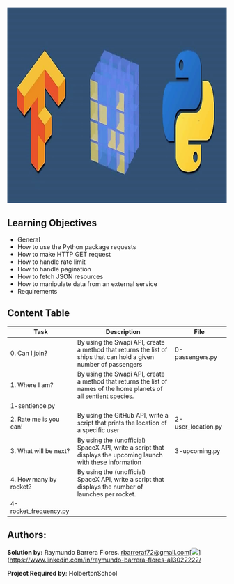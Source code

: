 #  #

<img src="https://github.com/RayBar72/holbertonschool-machine_learning/blob/master/image.png" width="1000" height="450">

## Learning Objectives ##

- General
- How to use the Python package requests
- How to make HTTP GET request
- How to handle rate limit
- How to handle pagination
- How to fetch JSON resources
- How to manipulate data from an external service
- Requirements

## Content Table ##

| Task | Description | File |
| ----------- | ----------- | ----------- |
| 0. Can I join? | By using the Swapi API, create a method that returns the list of ships that can hold a given number of passengers | 0-passengers.py |
| 1. Where I am? | By using the Swapi API, create a method that returns the list of names of the home planets of all sentient species.
 | 1-sentience.py |
| 2. Rate me is you can! | By using the GitHub API, write a script that prints the location of a specific user | 2-user_location.py |
| 3. What will be next? | By using the (unofficial) SpaceX API, write a script that displays the upcoming launch with these information | 3-upcoming.py |
| 4. How many by rocket? | By using the (unofficial) SpaceX API, write a script that displays the number of launches per rocket.
 | 4-rocket_frequency.py |

## Authors: ##

**Solution by:** Raymundo Barrera Flores. [rbarreraf72@gmail.com](rbarreraf72@gmail.com)[<img src="https://img.shields.io/badge/linkedin-%230077B5.svg?&style=for-the-badge&logo=linkedin&logoColor=white"/>](https://www.linkedin.com/in/raymundo-barrera-flores-a13022222/


**Project Required by**: HolbertonSchool
